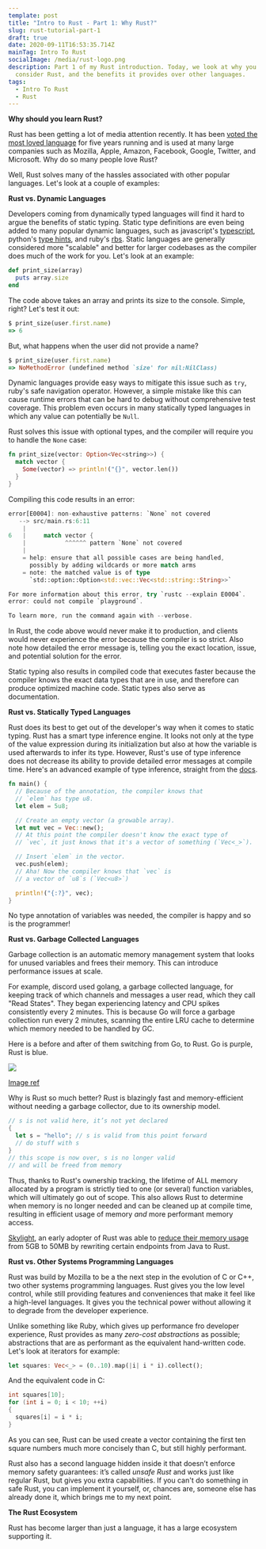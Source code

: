 ```yaml
---
template: post
title: "Intro to Rust - Part 1: Why Rust?"
slug: rust-tutorial-part-1
draft: true
date: 2020-09-11T16:53:35.714Z
mainTag: Intro To Rust
socialImage: /media/rust-logo.png
description: Part 1 of my Rust introduction. Today, we look at why you should
  consider Rust, and the benefits it provides over other languages.
tags:
  - Intro To Rust
  - Rust
---
```

**Why should you learn Rust?**

Rust has been getting a lot of media attention recently. It has been [voted the most loved language](https://insights.stackoverflow.com/survey/2020#technology-most-loved-dreaded-and-wanted-languages) for five years running and is used at many large companies such as Mozilla, Apple, Amazon, Facebook, Google, Twitter, and Microsoft. Why do so many people love Rust?

Well, Rust solves many of the hassles associated with other popular languages. Let's look at a couple of examples:

**Rust vs. Dynamic Languages**

Developers coming from dynamically typed languages will find it hard to argue the benefits of static typing. Static type definitions are even being added to many popular dynamic languages, such as javascript's [typescript](https://www.typescriptlang.org/), python's [type hints](https://github.com/python/mypy), and ruby's [rbs](https://github.com/ruby/rbs). Static languages are generally considered more "scalable" and better for larger codebases as the compiler does much of the work for you. Let's look at an example:

```ruby
def print_size(array)
  puts array.size
end
```

The code above takes an array and prints its size to the console. Simple, right? Let's test it out:

```ruby
$ print_size(user.first.name)
=> 6
```

But, what happens when the user did not provide a name?

```ruby
$ print_size(user.first.name)
=> NoMethodError (undefined method `size' for nil:NilClass)
```

Dynamic languages provide easy ways to mitigate this issue such as `try`, ruby's safe navigation operator. However, a simple mistake like this can cause runtime errors that can be hard to debug without comprehensive test coverage. This problem even occurs in many statically typed languages in which any value can potentially be `Null`.

Rust solves this issue with optional types, and the compiler will require you to handle the `None` case:

```rust
fn print_size(vector: Option<Vec<string>>) {
  match vector {
    Some(vector) => println!("{}", vector.len())
  }
}
```

Compiling this code results in an error:

```rust
error[E0004]: non-exhaustive patterns: `None` not covered
   --> src/main.rs:6:11
    |
6   |     match vector {
    |           ^^^^^^ pattern `None` not covered
    |
    = help: ensure that all possible cases are being handled, 
      possibly by adding wildcards or more match arms
    = note: the matched value is of type
      `std::option::Option<std::vec::Vec<std::string::String>>`

For more information about this error, try `rustc --explain E0004`.
error: could not compile `playground`.

To learn more, run the command again with --verbose.
```

In Rust, the code above would never make it to production, and clients would never experience the error because the compiler is so strict. Also note how detailed the error message is, telling you the exact location, issue, and potential solution for the error.

Static typing also results in compiled code that executes faster because the compiler knows the exact data types that are in use, and therefore can produce optimized machine code. Static types also serve as documentation.

**Rust vs. Statically Typed Languages**

Rust does its best to get out of the developer's way when it comes to static typing. Rust has a smart type inference engine. It looks not only at the type of the value expression during its initialization but also at how the variable is used afterwards to infer its type. However, Rust's use of type inference does not decrease its ability to provide detailed error messages at compile time. Here's an advanced example of type inference, straight from the [docs](https://doc.rust-lang.org/stable/rust-by-example/types/inference.html).

```rust
fn main() {
  // Because of the annotation, the compiler knows that 
  // `elem` has type u8.
  let elem = 5u8;

  // Create an empty vector (a growable array).
  let mut vec = Vec::new();
  // At this point the compiler doesn't know the exact type of 
  // `vec`, it just knows that it's a vector of something (`Vec<_>`).

  // Insert `elem` in the vector.
  vec.push(elem);
  // Aha! Now the compiler knows that `vec` is 
  // a vector of `u8`s (`Vec<u8>`)

  println!("{:?}", vec);
}
```

No type annotation of variables was needed, the compiler is happy and so is the programmer!

**Rust vs. Garbage Collected Languages**

Garbage collection is an automatic memory management system that looks for unused variables and frees their memory. This can introduce performance issues at scale. 

For example, discord used golang, a garbage collected language, for keeping track of which channels and messages a user read, which they call "Read States". They began experiencing latency and CPU spikes consistently every 2 minutes. This is because Go will force a garbage collection run every 2 minutes, scanning the entire LRU cache to determine which memory needed to be handled by GC.

Here is a before and after of them switching from Go, to Rust. Go is purple, Rust is blue.

![](/media/rustvsgo-discord.png)

[Image ref](https://blog.discord.com/why-discord-is-switching-from-go-to-rust-a190bbca2b1f)

Why is Rust so much better? Rust is blazingly fast and memory-efficient without needing a garbage collector, due to its ownership model.

```rust
// s is not valid here, it’s not yet declared
{
  let s = "hello"; // s is valid from this point forward
  // do stuff with s
}
// this scope is now over, s is no longer valid 
// and will be freed from memory
```

Thus, thanks to Rust's ownership tracking, the lifetime of ALL memory allocated by a program is strictly tied to one (or several) function variables, which will ultimately go out of scope. This also allows Rust to determine when memory is no longer needed and can be cleaned up at compile time, resulting in efficient usage of memory *and* more performant memory access. 

[Skylight](https://www.skylight.io/), an early adopter of Rust was able to [reduce their memory usage](https://www.rust-lang.org/static/pdfs/Rust-Tilde-Whitepaper.pdf) from 5GB to 50MB by rewriting certain endpoints from Java to Rust.

**Rust vs. Other Systems Programming Languages**

Rust was build by Mozilla to be a the next step in the evolution of C or C++, two other systems programming languages. Rust gives you the low level control, while still providing features and conveniences that make it feel like a high-level languages. It gives you the technical power without allowing it to degrade from the developer experience.

Unlike something like Ruby, which gives up performance  fro developer experience, Rust provides as many *zero-cost abstractions* as possible; abstractions that are as performant as the equivalent hand-written code. Let's look at iterators for example:

```rust
let squares: Vec<_> = (0..10).map(|i| i * i).collect();
```

And the equivalent code in C:

```c
int squares[10];
for (int i = 0; i < 10; ++i)
{
  squares[i] = i * i;
}
```

As you can see, Rust can be used create a vector containing the first ten square numbers much more concisely than C, but still highly performant.

Rust also has a second language hidden inside it that doesn’t enforce memory safety guarantees: it’s called *unsafe Rust* and works just like regular Rust, but gives you extra capabilities. If you can't do something in safe Rust, you can implement it yourself, or, chances are, someone else has already done it, which brings me to my next point.

**The Rust Ecosystem**

Rust has become larger than just a language, it has a large ecosystem supporting it.